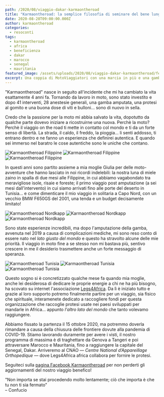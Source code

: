 ```yaml
---
path: /2020/08/viaggio-dakar-karmaontheroad
title: "Karmaontheroad: la semplice filosofia di seminare del bene lungo la strada"
date: 2020-08-28T09:00:00.000Z
author: karmaontheroad
categories:
  - resoconti
tags:
  - karmaontheroad
  - africa
  - beneficienza
  - dakar
  - marocco
  - senegal
  - mauritania
featured_image: /assets/uploads/2020/08/viaggio-dakar-karmaontheroad/featured_image.jpg
excerpt: Una coppia di MotoViaggiatori con una marcia in più e una gamba in meno
---
```


"Karmaontheroad" nasce in seguito all'incidente che mi ha cambiato la vita esattamente 4 anni fa.
Tornando da lavoro in moto, sono stato investito e dopo 41 interventi, 28 anestesie generali, una gamba amputata, una protesi al gomito e una buona dose di viti e bulloni… sono di nuovo in sella.

Credo che la passione per la moto mi abbia salvato la vita, dopotutto da qualche parte dovevo iniziare a ricostruirne una nuova. Perchè la moto? Perchè il viaggio on the road ti mette in contatto col mondo e ti da un forte senso di libertà. La strada, il caldo, il freddo, la pioggia… li senti addosso, ti entrano dentro e ne fanno un esperienza che definirei autentica. E quando sei immerso nel baratro le cose autentiche sono le uniche che contano.

![Karmaontheroad Filippine](/assets/uploads/2020/08/viaggio-dakar-karmaontheroad/galleries/filippine2.jpg "Luna di miele nelle Filippine")
![Karmaontheroad Filippine](/assets/uploads/2020/08/viaggio-dakar-karmaontheroad/galleries/filippine3.jpg "Luna di miele nelle Filippine")
![Karmaontheroad Filippine](/assets/uploads/2020/08/viaggio-dakar-karmaontheroad/galleries/filippine4.jpg "Luna di miele nelle Filippine")

In questi anni sono partito assieme a mia moglie Giulia per delle moto-avventure che hanno lasciato in noi ricordi indelebili: la nostra luna di miele zaino in spalla di due mesi alle Filippine, in cui abbiamo vagabondato tra meravigliose isole, risaie e foreste; il primo viaggio post amputazione (a sei mesi dall'intervento) in cui siamo arrivati fino alle porte del deserto in Tunisia… e come dimenticare il mio viaggio in solitaria a Capo Nord, con un vecchio BMW F650GS del 2001, una tenda e un budget decisamente limitato!

![Karmaontheroad Nordkapp](/assets/uploads/2020/08/viaggio-dakar-karmaontheroad/galleries/nordkapp1.jpg "Viaggio in solitaria Capo Nord")
![Karmaontheroad Nordkapp](/assets/uploads/2020/08/viaggio-dakar-karmaontheroad/galleries/nordkapp2.jpg "Viaggio in solitaria Capo Nord")
![Karmaontheroad Nordkapp](/assets/uploads/2020/08/viaggio-dakar-karmaontheroad/galleries/nordkapp3.jpg "Viaggio in solitaria Capo Nord")

Sono state esperienze incredibili, ma dopo l'amputazione della gamba, avvenuta nel 2019 a causa di complicazioni mediche, mi sono reso conto di essere nato nel *lato giusto del mondo* e questo ha stravolto alcune delle mie priorità. Il viaggio in moto fine a se stesso non mi bastava più, sentivo crescere in me il desiderio trasmettere anche un forte messaggio di speranza.

![Karmaontheroad Tunisia](/assets/uploads/2020/08/viaggio-dakar-karmaontheroad/galleries/tunisia1.jpg "Viaggio alle porte del deserto in Tunisia")
![Karmaontheroad Tunisia](/assets/uploads/2020/08/viaggio-dakar-karmaontheroad/galleries/tunisia2.jpg "Viaggio alle porte del deserto in Tunisia")
![Karmaontheroad Tunisia](/assets/uploads/2020/08/viaggio-dakar-karmaontheroad/galleries/tunisia3.jpg "Viaggio alle porte del deserto in Tunisia")

Questo sogno si è concretizzato qualche mese fa quando mia moglie, anche lei desiderosa di dedicare le proprie energie a chi ne ha più bisogno, ha scovato su internet l'associazione [Legs4Africa](https://www.legs4africa.org). Da lì è iniziato tutto e grazie al loro supporto potremo finalmente partire per un viaggio, sia fisico che spirituale, interamenete dedicato a raccogliere fondi per questa organizzazione che raccoglie protesi usate nei paesi sviluppati per mandarle in Africa… appunto *l'altro lato del mondo* che tanto volevamo raggiungere.

Abbiamo fissato la partenza il 15 ottobre 2020, ma potremmo doverla rimandare a causa della chiusura delle frontiere dovute  alla pandemia di COVID-19. Stiamo lavorando duramente per avere i visti, il nostro programma di massima è di traghettare da Genova a Tangeri e poi attraversare Marocco e Mauritania, fino a raggiungere la capitale del Senegal, Dakar. Arriveremo al CNAO — *Centre National d’Appareillage Orthopedique* — dove Legs4Africa africa collabora per fornire le protesi.

Seguiteci sulla [pagina Facebook Karmaontheroad](https://www.facebook.com/Karmaontheroad/) per non perderti gli aggiornamenti del nostro viaggio benefico!

"Non importa se stai procedendo molto lentamente; ciò che importa è che tu non ti sia fermato"\
– Confucio

